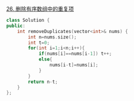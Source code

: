 [26. 删除有序数组中的重复项](https://leetcode.cn/problems/remove-duplicates-from-sorted-array/description/)
```cpp
class Solution {
public:
    int removeDuplicates(vector<int>& nums) {
        int n=nums.size();
        int t=0;
        for(int i=1;i<n;i++){
            if(nums[i]==nums[i-1]) t++;
            else{
                nums[i-t]=nums[i];
            }
        }
        return n-t;
    }
};
```